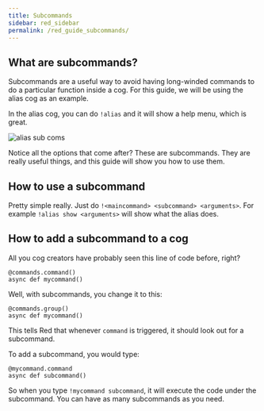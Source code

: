 ```yaml
---
title: Subcommands
sidebar: red_sidebar
permalink: /red_guide_subcommands/
---
```


## What are subcommands?

Subcommands are a useful way to avoid having long-winded commands to do a particular function inside a cog. For this guide, we will be using the alias cog as an example.

In the alias cog, you can do `!alias` and it will show a help menu, which is great.  

![alias sub coms](https://i.imgur.com/dNQF20o.png)  

Notice all the options that come after? These are subcommands. They are really useful things, and this guide will show you how to use them.

## How to use a subcommand

Pretty simple really. Just do `!<maincommand> <subcommand> <arguments>`. For example `!alias show <arguments>` will show what the alias does.

## How to add a subcommand to a cog

All you cog creators have probably seen this line of code before, right?

```
@commands.command()
async def mycommand()
```

Well, with subcommands, you change it to this:

```
@commands.group()
async def mycommand()
```

This tells Red that whenever `command` is triggered, it should look out for a subcommand.

To add a subcommand, you would type:

```
@mycommand.command
async def subcommand()
```

So when you type `!mycommand subcommand`, it will execute the code under the subcommand. You can have as many subcommands as you need.
